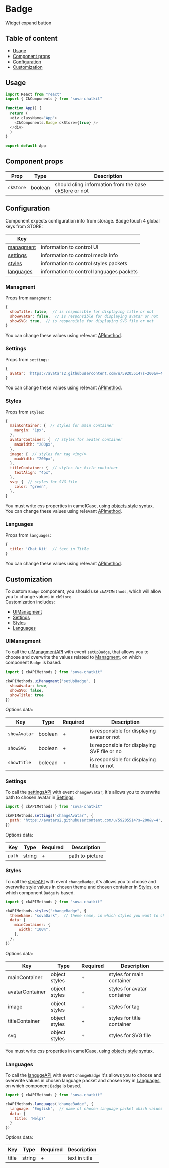 # Badge
Widget expand button


## Table of content
* [Usage](#usage) 
* [Component props](#component_props)   
* [Configuration](#configuration)   
* [Customization](#customization)   


## Usage <a name="usage"></a>
```javascript
import React from "react"
import { CkComponents } from "sova-chatkit"
 
function App() {
  return (
  <div className="App">
    <CkComponents.Badge ckStore={true} />
  </div>
  )
}
 
export default App
```



## Component props
| Prop       | Type    |  Description                                                                                      |
|------------|---------|---------------------------------------------------------------------------------------------------|
| `ckStore`  | boolean | should cling information from the base [ckStore](https://github.com/sovaai/chatKit-lib#3) or not  |



## Configuration
Component expects configuration info from storage. Badge touch 4 global keys from STORE:  

| Key                               |                                            |
|-----------------------------------|--------------------------------------------|
| [managment](#managment)      | information to control UI                  |
| [settings](#settings)        | information to control media info          |
| [styles](#styles)            | information to control styles packets      |
| [languages](#languages)      | information to control languages packets   |



### Managment
Props from `managment`:  
```javascript
{
  showTitle: false,  // is responsible for displaying title or not
  showAvatar: false,  // is responsible for displaying avatar or not
  showSVG: true,  // is responsible for displaying SVG file or not
}
```
You can change these values using relevant [APImethod](#uimanagment "description of method").



### Settings
Props from `settings`:  
```javascript
{
  avatar: 'https://avatars2.githubusercontent.com/u/59205514?s=200&v=4' // path to the image which will be shown as avatar 
}
```
You can change these values using relevant [APImethod](#settings-1 "description of method").



### Styles
Props from `styles`:  
```javascript
{
  mainContainer: {  // styles for main container
    margin: "1px",
  },
  avatarContainer: {  // styles for avatar container
    maxWidth: "200px",
  },
  image: {  // styles for tag <img/>
    maxWidth: "200px",
  },
  titleContainer: {  // styles for title container
    textAlign: "4px",
  },
  svg: {  // styles for SVG file
    color: "green",
  },
}

```
You must write css properties in camelCase, using [objects style](https://emotion.sh/docs/object-styles "read more about objects style") syntax.  
You can change these values using relevant [APImethod](#styles-1 "description of method").



### Languages 
Props from `languages`:  
```javascript
{
  title: 'Chat Kit'  // text in Title 
}
```
You can change these values using relevant [APImethod](#languages-1 "description of method").



## Customization
To custom `Badge` component, you should use `ckAPIMethods`, which will allow you to change values in `ckStore`.  
Customization includes:  

* [UIManagment](#uimanagment-)
* [Settings](#settings-1)
* [Styles](#styles-1)
* [Languages](#languages-1)



### UIManagment
To call the [uiManagmentAPI](https://github.com/sovaai/chatKit-lib/blob/master/docs/apimethods/uiManagmentAPI.md "description of method") with event `setUpBadge`, that allows you to choose and overwrite the values related to [Managment](#managment), on which component `Badge` is based.
```javascript
import { ckAPIMethods } from "sova-chatkit"

ckAPIMethods.uiManagment('setUpBadge', {
  showAvatar: true,
  showSVG: false,
  showTitle: true
})
```

Options data:   

| Key             |   Type     | Required  |  Description                                   |
|-----------------|------------|-----------|------------------------------------------------|
| `showAvatar`    | boolean    |     +     | is responsible for displaying avatar or not    |
| `showSVG`       | boolean    |     +     | is responsible for displaying SVF file or no   |
| `showTitle`     | boleean    |     +     | is responsible for displaying title or not     |



### Settings
To call the [settingsAPI](https://github.com/sovaai/chatKit-lib/blob/master/docs/apimethods/settingsAPI.md "description of method") with event `changeAvatar`, it's allows you to overwrite path to chosen avatar in [Settings](#settings). 

```javascript
import { ckAPIMethods } from "sova-chatkit"

ckAPIMethods.settings('changeAvatar', {
  path: 'https://avatars2.githubusercontent.com/u/59205514?s=200&v=4',
})
```
Options data: 

| Key             |   Type     | Required  |  Description       |
|-----------------|------------|-----------|--------------------|
| `path`          | string     |     +     | path to picture    |



### Styles
To call the [styleAPI](https://github.com/sovaai/chatKit-lib/blob/master/docs/apimethods/styleAPI.md "description of method") with event `changeBadge`, it's allows you to choose and overwrite style values in chosen theme and chosen container in [Styles](#styles), on which component `Badge` is based. 
```javascript
import { ckAPIMethods } from "sova-chatkit"

ckAPIMethods.styles("changeBadge", {
  themeName: "sovaDark",  // theme name, in which styles you want to change anything
  data: {
    mainContainer: {
      width: "100%",
    },
  },
})
```

Options data:

| Key                |   Type          | Required  |  Description                  |
|--------------------|-----------------|-----------|-------------------------------|
| mainContainer      | object styles   |     +     | styles for main container     |
| avatarContainer    | object styles   |     +     | styles for avatar container   |
| image              | object styles   |     +     | styles for tag <img/>         |
| titleContainer     | object styles   |     +     | styles for title container    |
| svg                | object styles   |     +     | styles for SVG file           |

You must write css properties in camelCase, using [objects style](https://emotion.sh/docs/object-styles "read more about objects style") syntax.
 

### Languages
To call the [langugeAPI](https://github.com/sovaai/chatKit-lib/blob/master/docs/apimethods/languageAPI.md "description of method") with event `changeBadge` it's allows you to choose and overwrite values in chosen language packet and chosen key in [Languages](#languages), on which component `Badge` is based. 

```javascript
import { ckAPIMethods } from "sova-chatkit"

ckAPIMethods.languages('changeBadge', {
  language: 'English',  // name of chosen language packet which values you want to change
  data: {
    title: 'Help?'
  }
})
```

Options data:    

| Key                |   Type          | Required  |  Description                  |
|--------------------|-----------------|-----------|-------------------------------|
| title              | string          |     +     | text in title                 |
